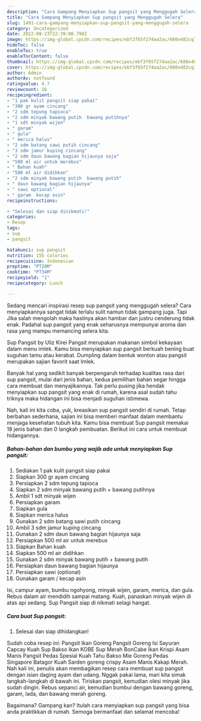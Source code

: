 ```yaml
---
description: "Cara Gampang Menyiapkan Sup pangsit yang Menggugah Selera"
title: "Cara Gampang Menyiapkan Sup pangsit yang Menggugah Selera"
slug: 1491-cara-gampang-menyiapkan-sup-pangsit-yang-menggugah-selera
category: Uncategorized
date: 2022-08-23T22:39:08.798Z
image: https://img-global.cpcdn.com/recipes/ebf3f65f274aa2ac/680x482cq70/sup-pangsit-foto-resep-utama.jpg
hideToc: false
enableToc: true
enableTocContent: false
thumbnail: https://img-global.cpcdn.com/recipes/ebf3f65f274aa2ac/680x482cq70/sup-pangsit-foto-resep-utama.jpg
cover: https://img-global.cpcdn.com/recipes/ebf3f65f274aa2ac/680x482cq70/sup-pangsit-foto-resep-utama.jpg
author: Admin
authorAv: notfound
ratingvalue: 4.7
reviewcount: 16
recipeingredient:
- "1 pak kulit pangsit siap pakai"
- "300 gr ayam cincang"
- "2 sdm tepung tapioca"
- "2 sdm minyak bawang putih  bawang putihnya"
- "1 sdt minyak wijen"
- " garam"
- " gula"
- " merica halus"
- "2 sdm batang sawi putih cincang"
- "3 sdm jamur kuping cincang"
- "2 sdm daun bawang bagian hijaunya saja"
- "500 ml air untuk merebus"
- " Bahan kuah"
- "500 ml air didihkan"
- "2 sdm minyak bawang putih  bawang putih"
- " daun bawang bagian hijaunya"
- " sawi optional"
- " garam  kecap asin"
recipeinstructions:

- "Selesai dan siap dinikmati!"
categories:
- Resep
tags:
- sup
- pangsit

katakunci: sup pangsit 
nutrition: 155 calories
recipecuisine: Indonesian
preptime: "PT20M"
cooktime: "PT34M"
recipeyield: "1"
recipecategory: Lunch

---
```



Sedang mencari inspirasi resep sup pangsit yang menggugah selera? Cara menyiapkannya sangat tidak terlalu sulit namun tidak gampang juga. Tapi Jika salah mengolah maka hasilnya akan hambar dan justru cenderung tidak enak. Padahal sup pangsit yang enak seharusnya mempunyai aroma dan rasa yang mampu memancing selera kita.


Sup Pangsit by Uliz Kirei Pangsit merupakan makanan simbol kekayaan dalam menu imlek. Kamu bisa menyiapkan sup pangsit berkuah bening buat suguhan tamu atau kerabat. Dumpling dalam bentuk wonton atau pangsit merupakan sajian favorit saat Imlek.

Banyak hal yang sedikit banyak berpengaruh terhadap kualitas rasa dari sup pangsit, mulai dari jenis bahan, kedua pemilihan bahan segar hingga cara membuat dan menyajikannya. Tak perlu pusing jika hendak menyiapkan sup pangsit yang enak di rumah, karena asal sudah tahu triknya maka hidangan ini bisa menjadi suguhan istimewa.


Nah, kali ini kita coba, yuk, kreasikan sup pangsit sendiri di rumah. Tetap berbahan sederhana, sajian ini bisa memberi manfaat dalam membantu menjaga kesehatan tubuh kita. Kamu bisa membuat Sup pangsit memakai 18 jenis bahan dan 0 langkah pembuatan. Berikut ini cara untuk membuat hidangannya.

<!--inarticleads1-->

##### Bahan-bahan dan bumbu yang wajib ada untuk menyiapkan Sup pangsit:

1. Sediakan 1 pak kulit pangsit siap pakai
1. Siapkan 300 gr ayam cincang
1. Persiapkan 2 sdm tepung tapioca
1. Siapkan 2 sdm minyak bawang putih + bawang putihnya
1. Ambil 1 sdt minyak wijen
1. Persiapkan  garam
1. Siapkan  gula
1. Siapkan  merica halus
1. Gunakan 2 sdm batang sawi putih cincang
1. Ambil 3 sdm jamur kuping cincang
1. Gunakan 2 sdm daun bawang bagian hijaunya saja
1. Persiapkan 500 ml air untuk merebus
1. Siapkan  Bahan kuah
1. Siapkan 500 ml air didihkan
1. Gunakan 2 sdm minyak bawang putih + bawang putih
1. Persiapkan  daun bawang bagian hijaunya
1. Persiapkan  sawi (optional)
1. Gunakan  garam / kecap asin


Isi, campur ayam, bumbu ngohyong, minyak wijen, garam, merica, dan gula. Rebus dalam air mendidih sampai matang. Kuah, panaskan minyak wijen di atas api sedang. Sup Pangsit siap di nikmati selagi hangat. 

<!--inarticleads2-->

##### Cara buat Sup pangsit:


1. Selesai dan siap dihidangkan!

Sudah coba resep ini: Pangsit Ikan Goreng Pangsit Goreng Isi Sayuran Capcay Kuah Sup Bakso Ikan KOBE Sup Merah BonCabe Ikan Krispi Asam Manis Pangsit Pedas Spesial Kuah Tahu Bakso Mie Goreng Pedas Singapore Batagor Kuah Sarden goreng crispy Asam Manis Kakap Merah. Nah kali ini, penulis akan membagikan resep cara membuat sup pangsit dengan isian daging ayam dan udang. Nggak pakai lama, mari kita simak langkah-langkah di bawah ini. Tiriskan pangsit, kemudian olesi minyak jika sudah dingin. Rebus sepanci air, kemudian bumbui dengan bawang goreng, garam, lada, dan bawang merah goreng. 

Bagaimana? Gampang kan? Itulah cara menyiapkan sup pangsit yang bisa anda praktikkan di rumah. Semoga bermanfaat dan selamat mencoba!
